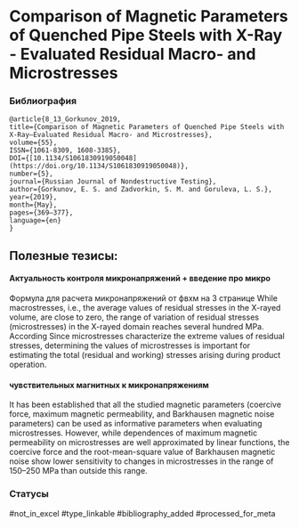 # Comparison of Magnetic Parameters of Quenched Pipe Steels with X-Ray - Evaluated Residual Macro- and Microstresses

### Библиография
```
@article{8_13_Gorkunov_2019,
title={Comparison of Magnetic Parameters of Quenched Pipe Steels with X-Ray–Evaluated Residual Macro- and Microstresses},
volume={55},
ISSN={1061-8309, 1608-3385},
DOI={[10.1134/S1061830919050048](https://doi.org/10.1134/S1061830919050048)},
number={5},
journal={Russian Journal of Nondestructive Testing},
author={Gorkunov, E. S. and Zadvorkin, S. M. and Goruleva, L. S.},
year={2019},
month={May},
pages={369–377},
language={en}
}
```

## Полезные тезисы:

#### Актуальность контроля микронапряжений + введение про микро
Формула для расчета микронапряжений от фвхм на 3 странице
While macrostresses, i.e., the average values of residual stresses in the X-rayed volume, are close to zero, the range of variation of residual stresses (microstresses) in the X-rayed domain reaches several hundred MPa. According Since microstresses characterize the
extreme values of residual stresses, determining the values of microstresses is important for estimating the total (residual and working) stresses arising during product operation.



#### чувствительных магнитных к микронапряжениям
It has been established that all the studied magnetic parameters (coercive force, maximum magnetic permeability, and Barkhausen magnetic noise parameters) can be used as informative parameters when evaluating microstresses. However, while dependences of maximum magnetic permeability on microstresses are well approximated by linear functions, the coercive force and the root-mean-square value of Barkhausen
magnetic noise show lower sensitivity to changes in microstresses in the range of 150–250 MPa than outside this range.

### Статусы
#not_in_excel 
#type_linkable 
#bibliography_added
#processed_for_meta
